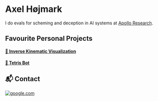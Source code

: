 # Axel Højmark

I do evals for scheming and deception in AI systems at [Apollo Research](https://www.apolloresearch.ai).

## Favourite Personal Projects

#### [🦾 Inverse Kinematic Visualization](https://github.com/hojmax/kinematic_vis)

#### [🧩 Tetris Bot](https://github.com/hojmax/Tetris-Bot)

## 📬 Contact

[![google.com](https://img.shields.io/badge/LinkedIn-0077B5?style=for-the-badge&logo=linkedin&logoColor=white)](https://www.linkedin.com/in/axelhojmark/)

